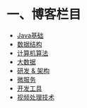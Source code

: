 # 一、博客栏目
- [Java基础](https://github.com/iRain93/Blog/projects/4) <br/>
- [数据结构](https://github.com/iRain93/Blog/projects/6) <br/>
- [计算机算法](https://github.com/iRain93/Blog/projects/5) <br/>
- [大数据](https://github.com/iRain93/Blog/projects/7) <br/>
- [研发 & 架构](https://github.com/iRain93/Blog/projects/3) <br/>
- [微服务](https://github.com/iRain93/Blog/projects/1) <br/>
- [开发工具](https://github.com/iRain93/Blog/projects/2) <br/>
- [视频处理技术]()


